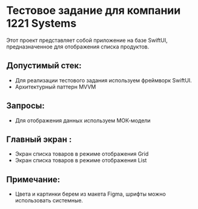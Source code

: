 # Тестовое задание для компании 1221 Systems

Этот проект представляет собой приложение на базе SwiftUI, предназначенное для отображения списка продуктов. 

## Допустимый стек:
- Для реализации тестового задания используем фреймворк SwiftUI. 
- Архитектурный паттерн MVVM

## Запросы: 
- Для отображения данных используем МОК-модели


## Главный экран :
- Экран списка товаров в режиме отображения Grid
- Экран списка товаров в режиме отображения List


## Примечание: 
- Цвета и картинки берем из макета Figma, шрифты можно использовать системные. 
